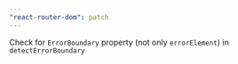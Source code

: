 ```yaml
---
"react-router-dom": patch
---
```


Check for `ErrorBoundary` property (not only `errorElement`) in `detectErrorBoundary`
